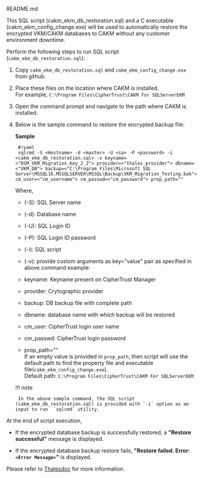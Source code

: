 README.md

This SQL script (cakm_ekm_db_restoration.sql) and a C executable (cakm_ekm_config_change.exe) will be used to automatically restore the encrypted VKM/CAKM  databases to CAKM without any customer environment downtime.

Perform the following steps to run SQL script (`cakm_ekm_db_restoration.sql`):

1. Copy `cakm_ekm_db_restoration.sql` and `cakm_ekm_config_change.exe` from github.

2. Place these files on the location where CAKM is installed.<br>For example, `C:\Program Files\CipherTrust\CAKM For SQLServerEKM`

3. Open the command prompt and navigate to the path where CAKM is installed.

4. Below is the sample command to restore the encrypted backup file:

	**Sample**

		#!yaml
		sqlcmd -S <Hostname> -d <master> -U <sa> -P <password> -i <cakm_ekm_db_restoration.sql> -v keyname=<"DSM_VKM_Migration_Key_2_2"> provider=<"thales_provider"> dbname=<"VKM_DB"> backup=<"C:\Program Files\Microsoft SQL Server\MSSQL16.MSSQLSERVER\MSSQL\Backup\VKM_Migration_Testing.bak"> cm_user=<"cm_username"> cm_passwd=<"cm_password"> prop_path=""
 
	Where, 
	
	* (-S): SQL Server name
	
	* (-d): Database name 

	* (-U): SQL Login ID 

	* (-P): SQL Login ID password 
	
	* (-i): SQL script
	
	* (-v): provide custom arguments as key="value" pair as specified in above command example:
	
	* keyname: Keyname present on CipherTrust Manager
	
	* provider: Crytographic provider
	
	* backup: DB backup file with complete path
	
	* dbname: database name with which backup will be restored
	
	* cm_user: CipherTrust login user name
	
	* cm_passwd: CipherTrust login password
	
	* prop_path=""
	<br>If an empty value is provided in `prop_path`, then script will use the default path to find the property file and executable file(`cakm_ekm_config_change.exe`).<br>Default path: `C:\Program Files\CipherTrust\CAKM For SQLServerEKM`
  
	!!! note
		
		In the above sample command, the SQL script (cakm_ekm_db_restoration.sql) is provided with `-i` option as an input to run  `sqlcmd` utility.

At the end of script execution, 

* If the encrypted database backup is successfully restored, a **"Restore successful"** message is displayed.

* If the encrypted database backup restore fails, **"Restore failed. Error:`<Error Message>`"** is displayed.

Please refer to [Thalesdoc](https://thalesdocs.com/ctp/con/cakm/cakm-mssql-ekm/alpha-8.6.1/admin/cakm_mssql_ekm_advanced_topics/cakm_vkm_db_restore/index.html) for more information.